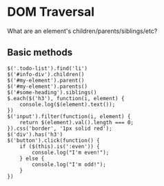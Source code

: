# DOM Traversal

What are an element's children/parents/siblings/etc?

## Basic methods

```
$('.todo-list').find('li')
$('#info-div').children()
$('#my-element').parent()
$('#my-element').parents()
$('#some-heading').siblings()
$.each($('h3'), function(i, element) {
    console.log($(element).text());
})
$('input').filter(function(i, element) {
    return $(element).val().length === 0;
}).css('border', '1px solid red');
$('div').has('h3')
$('button').click(function() {
    if ($(this).is(':even')) {
        console.log("I'm even!");
    } else {
        console.log("I'm odd!");
    }
})
```